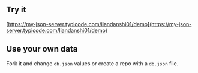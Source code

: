 ## Try it

[https://my-json-server.typicode.com/liandanshi01/demo](https://my-json-server.typicode.com/liandanshi01/demo)

## Use your own data

Fork it and change `db.json` values or create a repo with a `db.json` file.
